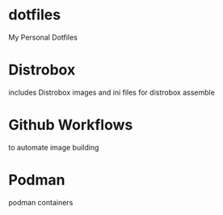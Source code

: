 # dotfiles
My Personal Dotfiles

# Distrobox
includes Distrobox images and ini files for distrobox assemble
# Github Workflows
to automate image building

# Podman 
podman containers
